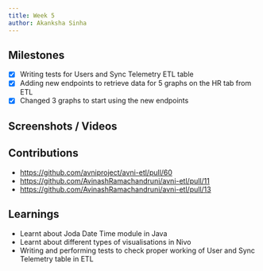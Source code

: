 ```yaml
---
title: Week 5
author: Akanksha Sinha
---
```


## Milestones
- [x] Writing tests for Users and Sync Telemetry ETL table
- [x] Adding new endpoints to retrieve data for 5 graphs on the HR tab from ETL  
- [x] Changed 3 graphs to start using the new endpoints  

## Screenshots / Videos 


## Contributions
- https://github.com/avniproject/avni-etl/pull/60
- https://github.com/AvinashRamachandruni/avni-etl/pull/11
- https://github.com/AvinashRamachandruni/avni-etl/pull/13

## Learnings
- Learnt about Joda Date Time module in Java
- Learnt about different types of visualisations in Nivo 
- Writing and performing tests to check proper working of User and Sync Telemetry table in ETL
